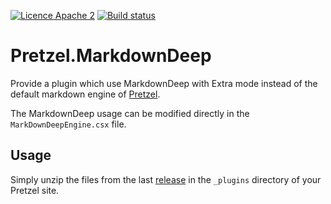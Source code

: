 [![Licence Apache 2](https://img.shields.io/badge/licence-Apache%202-blue.svg)](https://github.com/scriptcs-contrib/scriptcs-mef/blob/master/LICENSE) [![Build status](https://ci.appveyor.com/api/projects/status/p2kc00xkiojx27tl?svg=true)](https://ci.appveyor.com/project/laedit/pretzel-markdowndeep) 

# Pretzel.MarkdownDeep

Provide a plugin which use MarkdownDeep with Extra mode instead of the default markdown engine of [Pretzel](http://github.com/code52/pretzel).

The MarkdownDeep usage can be modified directly in the `MarkDownDeepEngine.csx` file.

## Usage
Simply unzip the files from the last [release](https://github.com/laedit/Pretzel.MarkdownDeep/releases) in the `_plugins` directory of your Pretzel site.
